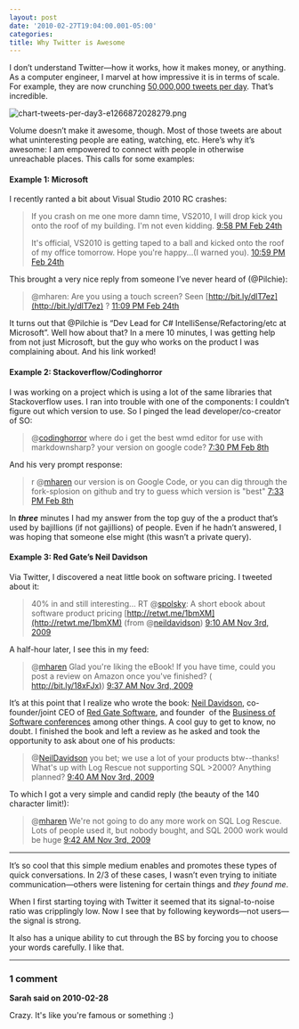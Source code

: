 ```yaml
---
layout: post
date: '2010-02-27T19:04:00.001-05:00'
categories:
title: Why Twitter is Awesome
---
```



I don’t understand Twitter—how it works, how it makes money, or anything. As a computer engineer, I marvel at how impressive it is in terms of scale. For example, they are now crunching [50,000,000 tweets per day](http://mashable.com/2010/02/22/twitter-50-million-tweets/). That’s incredible.

![chart-tweets-per-day3-e1266872028279.png](/assets/2010/chart-tweets-per-day3-e1266872028279.png)

Volume doesn’t make it awesome, though. Most of those tweets are about what uninteresting people are eating, watching, etc. Here’s why it’s awesome: I am empowered to connect with people in otherwise unreachable places. This calls for some examples:  <h4>Example 1: Microsoft</h4>

I recently ranted a bit about Visual Studio 2010 RC crashes:
<blockquote> 

If you crash on me one more damn time, VS2010, I will drop kick you onto the roof of my building. I'm not even kidding. [9:58 PM Feb 24th](http://twitter.com/mharen/status/9607164906)  

It's official, VS2010 is getting taped to a ball and kicked onto the roof of my office tomorrow. Hope you're happy...(I warned you). [10:59 PM Feb 24th](http://twitter.com/mharen/status/9609708666)
</blockquote>

This brought a very nice reply from someone I’ve never heard of (@Pilchie):
<blockquote> 

@mharen: Are you using a touch screen? Seen [http://bit.ly/dlT7ez](http://bit.ly/dlT7ez) ? [11:09 PM Feb 24th](http://twitter.com/Pilchie/status/9610121141)&#160;
</blockquote>

It turns out that @Pilchie is “Dev Lead for C# IntelliSense/Refactoring/etc at Microsoft”. Well how about that? In a mere 10 minutes, I was getting help from not just Microsoft, but the guy who works on the product I was complaining about. And his link worked!  <h4>Example 2: Stackoverflow/Codinghorror</h4>

I was working on a project which is using a lot of the same libraries that Stackoverflow uses. I ran into trouble with one of the components: I couldn’t figure out which version to use. So I pinged the lead developer/co-creator of SO:
<blockquote> 

@[codinghorror](http://twitter.com/codinghorror) where do i get the best wmd editor for use with markdownsharp? your version on google code? [7:30 PM Feb 8th](http://twitter.com/mharen/status/8832078048)
</blockquote>

And his very prompt response:
<blockquote> 

r @[mharen](http://twitter.com/mharen) our version is on Google Code, or you can dig through the fork-splosion on github and try to guess which version is "best" [7:33 PM Feb 8th](http://twitter.com/codinghorror/status/8832188858)
</blockquote>

In ***three*** minutes I had my answer from the top guy of the a product that’s used by bajillions (if not gajillions) of people. Even if he hadn’t answered, I was hoping that someone else might (this wasn’t a private query).  <h4>Example 3: Red Gate’s Neil Davidson</h4>

Via Twitter, I discovered a neat little book on software pricing. I tweeted about it:
<blockquote> 

40% in and still interesting... RT @[spolsky](http://twitter.com/spolsky): A short ebook about software product pricing [http://retwt.me/1bmXM](http://retwt.me/1bmXM) (from @[neildavidson](http://twitter.com/neildavidson)) [9:10 AM Nov 3rd, 2009](http://twitter.com/mharen/status/5391952110)
</blockquote>

A half-hour later, I see this in my feed:
<blockquote> 

@[mharen](http://twitter.com/mharen) Glad you're liking the eBook! If you have time, could you post a review on Amazon once you've finished? ( [http://bit.ly/18xFJx)](http://bit.ly/18xFJx))&#160;[9:37 AM Nov 3rd, 2009](http://twitter.com/NeilDavidson/status/5392536276)
</blockquote>

It’s at this point that I realize who wrote the book: [Neil Davidson](http://www.neildavidson.com/), co-founder/joint CEO of [Red Gate Software](http://www.red-gate.com/), and founder&#160; of the [Business of Software conferences](http://blog.businessofsoftware.org/) among other things. A cool guy to get to know, no doubt. I finished the book and left a review as he asked and took the opportunity to ask about one of his products:
<blockquote> 

@[NeilDavidson](http://twitter.com/NeilDavidson) you bet; we use a lot of your products btw--thanks! What's up with Log Rescue not supporting SQL >2000? Anything planned? [9:40 AM Nov 3rd, 2009](http://twitter.com/mharen/status/5392617100)
</blockquote>

To which I got a very simple and candid reply (the beauty of the 140 character limit!):
<blockquote> 

@[mharen](http://twitter.com/mharen) We're not going to do any more work on SQL Log Rescue. Lots of people used it, but nobody bought, and SQL 2000 work would be huge [9:42 AM Nov 3rd, 2009](http://twitter.com/NeilDavidson/status/5392660455)
</blockquote>  <hr />

It’s so cool that this simple medium enables and promotes these types of quick conversations. In 2/3 of these cases, I wasn’t even trying to initiate communication—others were listening for certain things and *they found me*. 

When I first starting toying with Twitter it seemed that its signal-to-noise ratio was cripplingly low. Now I see that by following keywords—not users—the signal is strong.

It also has a unique ability to cut through the BS by forcing you to choose your words carefully. I like that.

---

### 1 comment

**Sarah said on 2010-02-28**

Crazy.  It's like you're famous or something :)

